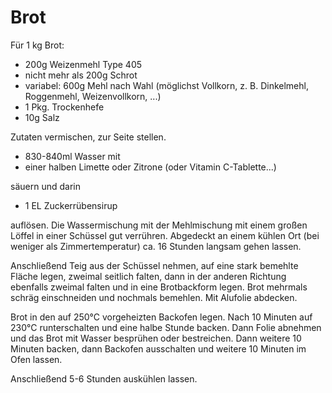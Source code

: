 # Brot

Für 1 kg Brot:

* 200g Weizenmehl Type 405
* nicht mehr als 200g Schrot
* variabel: 600g Mehl nach Wahl (möglichst Vollkorn, z. B. Dinkelmehl,
  Roggenmehl, Weizenvollkorn, ...)
* 1 Pkg. Trockenhefe
* 10g Salz

Zutaten vermischen, zur Seite stellen.

* 830-840ml Wasser mit
* einer halben Limette oder Zitrone (oder Vitamin C-Tablette...)

säuern und darin

* 1 EL Zuckerrübensirup

auflösen. Die Wassermischung mit der Mehlmischung mit einem großen Löffel in
einer Schüssel gut verrühren. Abgedeckt an einem kühlen Ort (bei weniger als
Zimmertemperatur) ca.  16 Stunden langsam gehen lassen.

Anschließend Teig aus der Schüssel nehmen, auf eine stark bemehlte Fläche legen,
zweimal seitlich falten, dann in der anderen Richtung ebenfalls zweimal falten
und in eine Brotbackform legen. Brot mehrmals schräg einschneiden und nochmals
bemehlen. Mit Alufolie abdecken.

Brot in den auf 250°C vorgeheizten Backofen legen. Nach 10 Minuten auf 230°C
runterschalten und eine halbe Stunde backen. Dann Folie abnehmen und das Brot
mit Wasser besprühen oder bestreichen. Dann weitere 10 Minuten backen, dann
Backofen ausschalten und weitere 10 Minuten im Ofen lassen.

Anschließend 5-6 Stunden auskühlen lassen.

